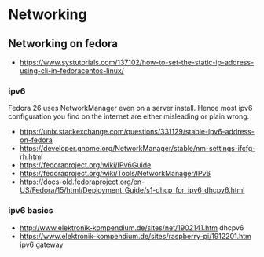 # Networking

## Networking on fedora

* https://www.systutorials.com/137102/how-to-set-the-static-ip-address-using-cli-in-fedoracentos-linux/

### ipv6

Fedora 26 uses NetworkManager even on a server install. Hence most ipv6 
configuration you find on the internet are either misleading or plain
wrong.


* https://unix.stackexchange.com/questions/331129/stable-ipv6-address-on-fedora
* https://developer.gnome.org/NetworkManager/stable/nm-settings-ifcfg-rh.html
* https://fedoraproject.org/wiki/IPv6Guide
* https://fedoraproject.org/wiki/Tools/NetworkManager/IPv6
* https://docs-old.fedoraproject.org/en-US/Fedora/15/html/Deployment_Guide/s1-dhcp_for_ipv6_dhcpv6.html

### ipv6 basics

* http://www.elektronik-kompendium.de/sites/net/1902141.htm
  dhcpv6
* https://www.elektronik-kompendium.de/sites/raspberry-pi/1912201.htm
  ipv6 gateway
